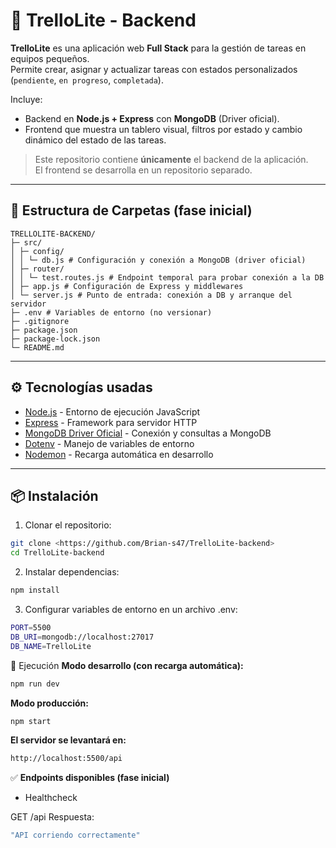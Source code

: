 # 📌 TrelloLite - Backend

**TrelloLite** es una aplicación web **Full Stack** para la gestión de tareas en equipos pequeños.  
Permite crear, asignar y actualizar tareas con estados personalizados (`pendiente`, `en progreso`, `completada`).  

Incluye:
- Backend en **Node.js + Express** con **MongoDB** (Driver oficial).
- Frontend que muestra un tablero visual, filtros por estado y cambio dinámico del estado de las tareas.

> Este repositorio contiene **únicamente** el backend de la aplicación.  
> El frontend se desarrolla en un repositorio separado.

---

## 📂 Estructura de Carpetas (fase inicial)
```
TRELLOLITE-BACKEND/
├─ src/
│ ├─ config/
│ │ └─ db.js # Configuración y conexión a MongoDB (driver oficial)
│ ├─ router/
│ │ └─ test.routes.js # Endpoint temporal para probar conexión a la DB
│ ├─ app.js # Configuración de Express y middlewares
│ └─ server.js # Punto de entrada: conexión a DB y arranque del servidor
├─ .env # Variables de entorno (no versionar)
├─ .gitignore
├─ package.json
├─ package-lock.json
└─ README.md
```

---

## ⚙️ Tecnologías usadas

- [Node.js](https://nodejs.org/) - Entorno de ejecución JavaScript
- [Express](https://expressjs.com/) - Framework para servidor HTTP
- [MongoDB Driver Oficial](https://www.mongodb.com/docs/drivers/node/current/) - Conexión y consultas a MongoDB
- [Dotenv](https://github.com/motdotla/dotenv) - Manejo de variables de entorno
- [Nodemon](https://nodemon.io/) - Recarga automática en desarrollo

---

## 📦 Instalación

1. Clonar el repositorio:
```bash
git clone <https://github.com/Brian-s47/TrelloLite-backend>
cd TrelloLite-backend
```
2. Instalar dependencias:
```bash
npm install
```
3. Configurar variables de entorno en un archivo .env:
```bash
PORT=5500
DB_URI=mongodb://localhost:27017
DB_NAME=TrelloLite
```

🚀 Ejecución
**Modo desarrollo (con recarga automática):**
```bash
npm run dev
```
**Modo producción:**
```bash
npm start
```
**El servidor se levantará en:**
```bash
http://localhost:5500/api
```

✅ **Endpoints disponibles (fase inicial)**
- Healthcheck

GET /api
Respuesta:
```bash
"API corriendo correctamente"
```